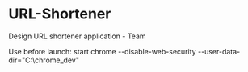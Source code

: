 # URL-Shortener
Design URL shortener application - Team


Use before launch: start chrome --disable-web-security --user-data-dir="C:\chrome_dev"
